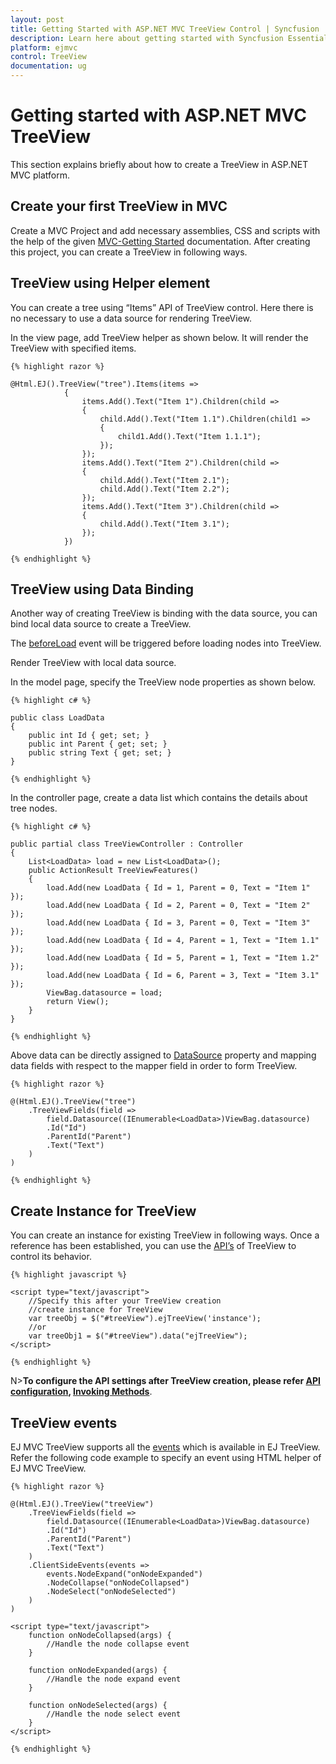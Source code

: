 ```yaml
---
layout: post
title: Getting Started with ASP.NET MVC TreeView Control | Syncfusion
description: Learn here about getting started with Syncfusion Essential ASP.NET MVC TreeView Control, its elements, and more.
platform: ejmvc
control: TreeView
documentation: ug
---
```


# Getting started with ASP.NET MVC TreeView

This section explains briefly about how to create a TreeView in ASP.NET MVC platform.

## Create your first TreeView in MVC

Create a MVC Project and add necessary assemblies, CSS and scripts with the help of the given [MVC-Getting Started](https://help.syncfusion.com/aspnetmvc/getting-started) documentation. After creating this project, you can create a TreeView in following ways.

## TreeView using Helper element

You can create a tree using “Items” API of TreeView control. Here there is no necessary to use a data source for rendering TreeView. 

In the view page, add TreeView helper as shown below. It will render the TreeView with specified items.
    
    {% highlight razor %}

    @Html.EJ().TreeView("tree").Items(items =>
                {
                    items.Add().Text("Item 1").Children(child =>
                    {
                        child.Add().Text("Item 1.1").Children(child1 =>
                        {
                            child1.Add().Text("Item 1.1.1");
                        });
                    });
                    items.Add().Text("Item 2").Children(child =>
                    {
                        child.Add().Text("Item 2.1");
                        child.Add().Text("Item 2.2");
                    });
                    items.Add().Text("Item 3").Children(child =>
                    {
                        child.Add().Text("Item 3.1");
                    });
                })
                
    {% endhighlight %}       
    
## TreeView using Data Binding

Another way of creating TreeView is binding with the data source, you can bind local data source to create a TreeView.

The [beforeLoad](https://help.syncfusion.com/api/js/ejtreeview#events:beforeload) event will be triggered before loading nodes into TreeView.

Render TreeView with local data source.

In the model page, specify the TreeView node properties as shown below.
    
    

    {% highlight c# %}

    public class LoadData
    {
        public int Id { get; set; }
        public int Parent { get; set; }
        public string Text { get; set; }
    }
    
    {% endhighlight %}
    
    
    
In the controller page, create a data list which contains the details about tree nodes.
    
    
    
    {% highlight c# %}

    public partial class TreeViewController : Controller
    {
        List<LoadData> load = new List<LoadData>();
        public ActionResult TreeViewFeatures()
        {
            load.Add(new LoadData { Id = 1, Parent = 0, Text = "Item 1" });
            load.Add(new LoadData { Id = 2, Parent = 0, Text = "Item 2" });
            load.Add(new LoadData { Id = 3, Parent = 0, Text = "Item 3" });
            load.Add(new LoadData { Id = 4, Parent = 1, Text = "Item 1.1" });
            load.Add(new LoadData { Id = 5, Parent = 1, Text = "Item 1.2" });
            load.Add(new LoadData { Id = 6, Parent = 3, Text = "Item 3.1" });
            ViewBag.datasource = load;
            return View();
        }
    }
    
    {% endhighlight %}
    
    
    
Above data can be directly assigned to [DataSource](https://help.syncfusion.com/cr/aspnetmvc/Syncfusion.JavaScript.TreeViewFieldsBuilder.html#Syncfusion_JavaScript_TreeViewFieldsBuilder_Datasource_Syncfusion_JavaScript_DataSource_) property and mapping data fields with respect to the mapper field in order to form TreeView.
    
    
    
    {% highlight razor %}
    
    @(Html.EJ().TreeView("tree")
        .TreeViewFields(field =>
            field.Datasource((IEnumerable<LoadData>)ViewBag.datasource)
            .Id("Id")
            .ParentId("Parent")
            .Text("Text")
        )
    )
    
    {% endhighlight %}
    
    
## Create Instance for TreeView

You can create an instance for existing TreeView in following ways. Once a reference has been established, you can use the [API’s](https://help.syncfusion.com/api/js/ejtreeview) of TreeView to control its behavior.
    
        
    {% highlight javascript %}
    
    <script type="text/javascript">
        //Specify this after your TreeView creation
        //create instance for TreeView
        var treeObj = $("#treeView").ejTreeView('instance');
        //or
        var treeObj1 = $("#treeView").data("ejTreeView");
    </script>
    
    {% endhighlight %}
    
    
    
N>**To configure the API settings after TreeView creation, please refer [API configuration](https://help.syncfusion.com/js/api-configuration), [Invoking Methods](https://help.syncfusion.com/js/invoking-methods)**.
 
## TreeView events

EJ MVC TreeView supports all the [events](http://help.syncfusion.com/js/api/ejtreeview#events) which is available in EJ TreeView. Refer the following code example to specify an event using HTML helper of EJ MVC TreeView.
    
    
    
    {% highlight razor %}
    
    @(Html.EJ().TreeView("treeView")
        .TreeViewFields(field =>
            field.Datasource((IEnumerable<LoadData>)ViewBag.datasource)
            .Id("Id")
            .ParentId("Parent")
            .Text("Text")
        )
        .ClientSideEvents(events =>
            events.NodeExpand("onNodeExpanded")
            .NodeCollapse("onNodeCollapsed")
            .NodeSelect("onNodeSelected")
        )
    )
    
    <script type="text/javascript">
        function onNodeCollapsed(args) {
            //Handle the node collapse event
        }
    
        function onNodeExpanded(args) {
            //Handle the node expand event
        }
    
        function onNodeSelected(args) {
            //Handle the node select event
        }
    </script>
    
    {% endhighlight %}
    
    
 